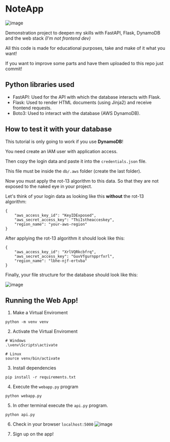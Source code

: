 
# NoteApp
![image](https://s3.us-west-2.amazonaws.com/aleph-content/photos/435/daa1e829-a13a-4bbb-9ce3-50f20a5ee25a)

Demonstration project to deepen my skills with FastAPI, Flask, DynamoDB and the web stack *(I'm not frontend dev)*

All this code is made for educational purposes, take and make of it what you want!

If you want to improve some parts and have them uploaded to this repo just commit!

## Python libraries used
* FastAPI: Used for the API with which the database interacts with Flask.
* Flask: Used to render HTML documents (using Jinja2) and receive frontend requests.
* Boto3: Used to interact with the database (AWS DynamoDB).

## How to test it with your database
This tutorial is only going to work if you use **DynamoDB**!

You need create an IAM user with application access.

Then copy the login data and paste it into the `credentials.json` file. 

This file must be inside the `db/.aws` folder (create the last folder).

Now you must apply the rot-13 algorithm to this data. So that they are not exposed to the naked eye in your project.


Let's think of your login data as looking like this **without** the rot-13 algorithm:
```
{
    "aws_access_key_id": "KeyIDExposed",
    "aws_secret_access_key": "ThiIstheacceskey",
    "region_name": "your-aws-region"
}

```
After applying the rot-13 algorithm it should look like this:
```
{
    "aws_access_key_id": "XrlVQRkcbfrq",
    "aws_secret_access_key": "GuvVfgurnpprfxrl",
    "region_name": "lbhe-njf-ertvba"
}

```
Finally, your file structure for the database should look like this:

![image](https://s3.us-west-2.amazonaws.com/aleph-content/photos/435/81ad17f7-d0a5-4bbc-8d3e-9ee6982d9bbe)

## Running the Web App!
1. Make a Virtual Enviroment
```
python -m venv venv
```
2. Activate the Virtual Enviroment
```
# Windows
.\venv\Scripts\activate

# Linux
source venv/bin/activate
```
3. Install dependencies
```
pip install -r requirements.txt
```
4. Execute the `webapp.py` program
```
python webapp.py
```
5. In other terminal execute the `api.py` program.
```
python api.py
```
6. Check in your browser `localhost:5000`
![image](https://s3.us-west-2.amazonaws.com/aleph-content/photos/435/9efd25bf-fdf1-4daa-a81e-b0b038e12776)

7. Sign up on the app!
